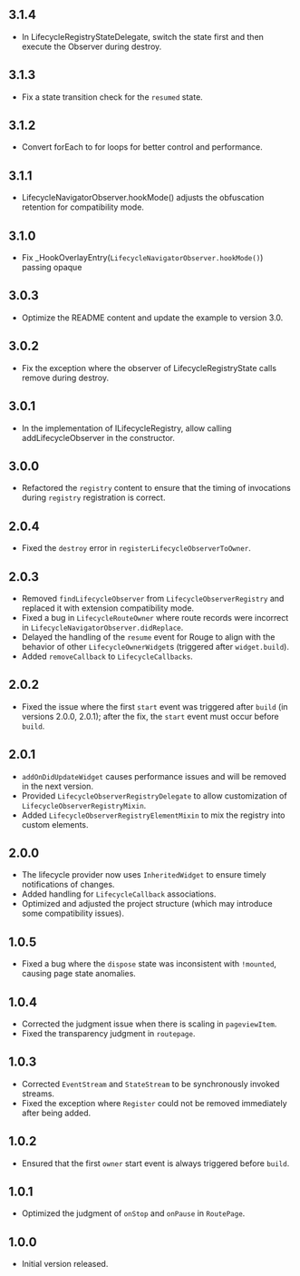 ## 3.1.4

- In LifecycleRegistryStateDelegate, switch the state first and then execute the Observer during
  destroy.

## 3.1.3

- Fix a state transition check for the `resumed` state.

## 3.1.2

- Convert forEach to for loops for better control and performance.

## 3.1.1

- LifecycleNavigatorObserver.hookMode() adjusts the obfuscation retention for compatibility mode.

## 3.1.0

- Fix _HookOverlayEntry(`LifecycleNavigatorObserver.hookMode()`) passing opaque

## 3.0.3

- Optimize the README content and update the example to version 3.0.

## 3.0.2

- Fix the exception where the observer of LifecycleRegistryState calls remove during destroy.

## 3.0.1

- In the implementation of ILifecycleRegistry, allow calling addLifecycleObserver in the
  constructor.

## 3.0.0

- Refactored the `registry` content to ensure that the timing of invocations during `registry`
  registration is correct.

## 2.0.4

- Fixed the `destroy` error in `registerLifecycleObserverToOwner`.

## 2.0.3

- Removed `findLifecycleObserver` from `LifecycleObserverRegistry` and replaced it with extension
  compatibility mode.
- Fixed a bug in `LifecycleRouteOwner` where route records were incorrect
  in `LifecycleNavigatorObserver.didReplace`.
- Delayed the handling of the `resume` event for Rouge to align with the behavior of
  other `LifecycleOwnerWidget`s (triggered after `widget.build`).
- Added `removeCallback` to `LifecycleCallbacks`.

## 2.0.2

- Fixed the issue where the first `start` event was triggered after `build` (in versions 2.0.0,
  2.0.1); after the fix, the `start` event must occur before `build`.

## 2.0.1

- `addOnDidUpdateWidget` causes performance issues and will be removed in the next version.
- Provided `LifecycleObserverRegistryDelegate` to allow customization
  of `LifecycleObserverRegistryMixin`.
- Added `LifecycleObserverRegistryElementMixin` to mix the registry into custom elements.

## 2.0.0

- The lifecycle provider now uses `InheritedWidget` to ensure timely notifications of changes.
- Added handling for `LifecycleCallback` associations.
- Optimized and adjusted the project structure (which may introduce some compatibility issues).

## 1.0.5

- Fixed a bug where the `dispose` state was inconsistent with `!mounted`, causing page state
  anomalies.

## 1.0.4

- Corrected the judgment issue when there is scaling in `pageviewItem`.
- Fixed the transparency judgment in `routepage`.

## 1.0.3

- Corrected `EventStream` and `StateStream` to be synchronously invoked streams.
- Fixed the exception where `Register` could not be removed immediately after being added.

## 1.0.2

- Ensured that the first `owner` start event is always triggered before `build`.

## 1.0.1

- Optimized the judgment of `onStop` and `onPause` in `RoutePage`.

## 1.0.0

- Initial version released.
